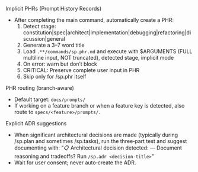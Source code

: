 Implicit PHRs (Prompt History Records)
- After completing the main command, automatically create a PHR:
  1) Detect stage: constitution|spec|architect|implementation|debugging|refactoring|discussion|general
  2) Generate a 3–7 word title
  3) Load `.**/commands/sp.phr.md` and execute with $ARGUMENTS (FULL multiline input, NOT truncated), detected stage, implicit mode
  4) On error: warn but don’t block
  5) CRITICAL: Preserve complete user input in PHR
  6) Skip only for /sp.phr itself

PHR routing (branch‑aware)
- Default target: `docs/prompts/`
- If working on a feature branch or when a feature key is detected, also route to `specs/<feature>/prompts/`.

Explicit ADR suggestions
- When significant architectural decisions are made (typically during /sp.plan and sometimes /sp.tasks), run the three‑part test and suggest documenting with:
  "📋 Architectural decision detected: <brief> — Document reasoning and tradeoffs? Run `/sp.adr <decision-title>`"
- Wait for user consent; never auto‑create the ADR.